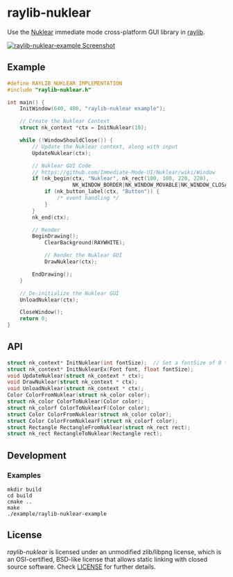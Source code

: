 # raylib-nuklear

Use the [Nuklear](https://github.com/Immediate-Mode-UI/Nuklear) immediate mode cross-platform GUI library in [raylib](https://www.raylib.com/).

[![raylib-nuklear-example Screenshot](examples/raylib-nuklear-example.png)](examples)

## Example

``` c
#define RAYLIB_NUKLEAR_IMPLEMENTATION
#include "raylib-nuklear.h"

int main() {
    InitWindow(640, 480, "raylib-nuklear example");

    // Create the Nuklear Context
    struct nk_context *ctx = InitNuklear(10);

    while (!WindowShouldClose()) {
        // Update the Nuklear context, along with input
        UpdateNuklear(ctx);

        // Nuklear GUI Code
        // https://github.com/Immediate-Mode-UI/Nuklear/wiki/Window
        if (nk_begin(ctx, "Nuklear", nk_rect(100, 100, 220, 220),
                     NK_WINDOW_BORDER|NK_WINDOW_MOVABLE|NK_WINDOW_CLOSABLE)) {
            if (nk_button_label(ctx, "Button")) {
                /* event handling */
            }
        }
        nk_end(ctx);

        // Render
        BeginDrawing();
            ClearBackground(RAYWHITE);

            // Render the Nuklear GUI
            DrawNuklear(ctx);

        EndDrawing();
    }

    // De-initialize the Nuklear GUI
    UnloadNuklear(ctx);

    CloseWindow();
    return 0;
}
```

## API

``` c
struct nk_context* InitNuklear(int fontSize);  // Set a fontSize of 0 to use the default of 10.
struct nk_context* InitNuklearEx(Font font, float fontSize);
void UpdateNuklear(struct nk_context * ctx);
void DrawNuklear(struct nk_context * ctx);
void UnloadNuklear(struct nk_context * ctx);
Color ColorFromNuklear(struct nk_color color);
struct nk_color ColorToNuklear(Color color);
struct nk_colorf ColorToNuklearF(Color color);
struct Color ColorFromNuklear(struct nk_color color);
struct Color ColorFromNuklearF(struct nk_colorf color);
struct Rectangle RectangleFromNuklear(struct nk_rect rect);
struct nk_rect RectangleToNuklear(Rectangle rect);
```

## Development

### Examples
```
mkdir build
cd build
cmake ..
make
./example/raylib-nuklear-example
```

## License

*raylib-nuklear* is licensed under an unmodified zlib/libpng license, which is an OSI-certified, BSD-like license that allows static linking with closed source software. Check [LICENSE](LICENSE) for further details.
